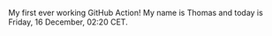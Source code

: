 My first ever working GitHub Action!
My name is Thomas and today is Friday, 16 December, 02:20 CET. 
